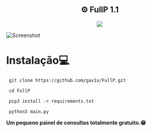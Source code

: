 <h2 align="center">⚙ FullP 1.1</h2>
<p align="center">
  <a href="https://www.python.org/">
    <img src="https://img.shields.io/badge/Python-v3-yellow">
  </a>
</p>

![Screenshot](https://cdn.discordapp.com/attachments/866286772031324222/866286787144318996/unknown.png)
# Instalação💻
```
 git clone https://github.com/gav1x/FullP.git
 
 cd FullP
 
 pip3 install -r requirements.txt
 
 python3 main.py
```
**Um pequeno painel de consultas totalmente gratuito.😁**
